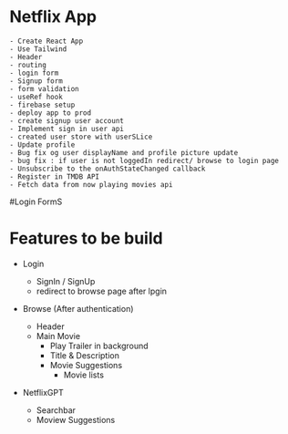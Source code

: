 # Netflix App
    - Create React App
    - Use Tailwind
    - Header
    - routing
    - login form
    - Signup form
    - form validation
    - useRef hook
    - firebase setup
    - deploy app to prod
    - create signup user account
    - Implement sign in user api
    - created user store with userSLice
    - Update profile
    - Bug fix og user displayName and profile picture update
    - bug fix : if user is not loggedIn redirect/ browse to login page
    - Unsubscribe to the onAuthStateChanged callback
    - Register in TMDB API
    - Fetch data from now playing movies api


#Login FormS

# Features to be build

- Login
    - SignIn / SignUp
    - redirect to browse page after lpgin

- Browse (After authentication)
    - Header
    - Main Movie
        - Play Trailer in background
        - Title & Description
        - Movie Suggestions
            - Movie lists


- NetflixGPT
    - Searchbar
    - Moview Suggestions